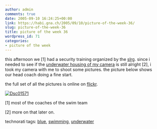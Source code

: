 ```yaml
---
author: admin
comments: true
date: 2005-09-10 16:24:25+00:00
link: https://habi.gna.ch/2005/09/10/picture-of-the-week-36/
slug: picture-of-the-week-36
title: picture of the week 36
wordpress_id: 71
categories:
- picture of the week
---
```



this afternoon we [1] had a security training organized by the [slrg](http://www.slrg.ch/). since i needed to see if the [underwater housing of my camera](http://www.amazon.de/exec/obidos/redirect?tag=habignach-20%26link_code=xm2%26camp=2025%26creative=165953%26path=http://www.amazon.de/gp/redirect.html%253fASIN=B00064A0JG%2526tag=habignach-20%2526lcode=xm2%2526cID=2025%2526ccmID=165953%2526location=/o/ASIN/B00064A0JG%25253FSubscriptionId=02ZH6J1W0649DTNS6002) is still alright [2], i took my camera with me to shoot some pictures. the picture below shows our head coach doing a fine start.
  
the full set of all the pictures is online on [flickr](http://www.flickr.com/photos/habi/sets/922366/).



[![Dsc01571](https://habi.gna.ch/blog/images/DSC01571-tm.jpg)](https://habi.gna.ch/blog/images/DSC01571.jpg)



[1] most of the coaches of the swim team
  
[2] more on that later on.





technorati tags: [blue](http://www.technorati.com/tag/blue), [swimming](http://www.technorati.com/tag/swimming), [underwater](http://www.technorati.com/tag/underwater)

